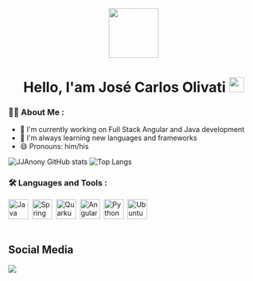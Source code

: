 <div id="header" align="center">
  <img src="https://media.giphy.com/media/v1.Y2lkPTc5MGI3NjExcG1sMDZ2ODh4b3hoNDNlMXcyeWZvbnluNGt1Y2I1NWhkZGc3cWFpZSZlcD12MV9pbnRlcm5hbF9naWZfYnlfaWQmY3Q9cw/5eLDrEaRGHegx2FeF2/giphy.gif" width="100"/>
  <h1>
    Hello, I'am José Carlos Olivati
    <img src="https://media.giphy.com/media/hvRJCLFzcasrR4ia7z/giphy.gif" width="30px"/>
  </h1>
</div>

### :woman_technologist: About Me :

- 🏢 I'm currently working on Full Stack Angular and Java development
- 🌱 I'm always learning new languages and frameworks
- 😄 Pronouns: him/his


![JJAnony GitHub stats](https://github-readme-stats.vercel.app/api?username=JJAnony&show_icons=true&theme=dark)
![Top Langs](https://github-readme-stats.vercel.app/api/top-langs/?username=JJAnony&layout=compact&theme=dark)

### :hammer_and_wrench: Languages and Tools :

<div>
  <img src="https://cdn.jsdelivr.net/gh/devicons/devicon@latest/icons/java/java-original.svg" alt="Java" width="40" height="40"/>&nbsp;
  <img src="https://cdn.jsdelivr.net/gh/devicons/devicon@latest/icons/spring/spring-original.svg" alt="Spring" width="40" height="40"/>&nbsp;
  <img src="https://cdn.jsdelivr.net/gh/devicons/devicon@latest/icons/quarkus/quarkus-original.svg" alt="Quarkus" width="40" height="40"/>&nbsp;
  <img src="https://cdn.jsdelivr.net/gh/devicons/devicon@latest/icons/angular/angular-original.svg" alt="Angular" width="40" height="40"/>&nbsp;
  <img src="https://cdn.jsdelivr.net/gh/devicons/devicon@latest/icons/python/python-original.svg" alt="Python" width="40" height="40"/>&nbsp;
  <img src="https://cdn.jsdelivr.net/gh/devicons/devicon@latest/icons/ubuntu/ubuntu-original.svg" alt="Ubuntu" width="40" height="40"/>&nbsp;
</div><br/>

## Social Media

<div style="display: inline_block">
    <a href="https://www.linkedin.com/in/junior-olivati" target="_blank"><img src="https://img.shields.io/badge/-LinkedIn-%230077B5?style=for-the-badge&logo=linkedin&logoColor=white" target="_blank"></a> 
</div>
